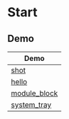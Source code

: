 

# Start

## Demo

| Demo |
| --- |
| [shot](shot) |
| [hello](hello) |
| [module_block](module_block) |
| [system_tray](system_tray) |
